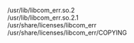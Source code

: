 /usr/lib/libcom\_err.so.2  
/usr/lib/libcom\_err.so.2.1  
/usr/share/licenses/libcom\_err  
/usr/share/licenses/libcom\_err/COPYING  
